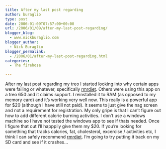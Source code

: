 ```yaml
---
title: After my last post regarding
author: buraglio
type: post
date: 2006-01-09T07:57:00+00:00
url: /2006/01/09/after-my-last-post-regarding/
blogger_blog:
  - www.nickburaglio.com
blogger_author:
  - Nick Buraglio
blogger_permalink:
  - /2006/01/after-my-last-post-regarding.html
categories:
  - The firehose

---
```

<div>
</div>

After my last post regarding my treo I started looking into why certain apps were failing or whatever, specifically [rmrdiet][1]. Others were using this app on a treo 650 and it claims support. I reinstalled it to RAM (as opposed to my memory card) and it&#8217;s working very well now. This really is a powerful app for $20 (although I have still not paid). It seems to just give the nag screen and not a requirement for registration. My only gripe is that I can&#8217;t figure out how to add different calorie burning activities. I don&#8217;t use a windows machine so I have not tested the windows app to see if thats needed. Once I figure that out I&#8217;ll happpily give them my $20. If you&#8217;re looking for something that tracks calories, fat, cholesterol, excercise / activities etc, I think I can safely recommend [rmrdiet][1]. I&#8217;m going to try putting it back on my SD card and see if it crashes&#8230;

<div>
</div>

 [1]: http://www.rmrsoft.com/palm/diet.htm